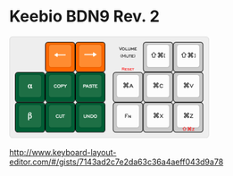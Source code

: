# Keebio BDN9 Rev. 2

![Keebio BDN9 Rev. 2 macropad layout](keebio-bdn9-rev2.png)

<http://www.keyboard-layout-editor.com/#/gists/7143ad2c7e2da63c36a4aeff043d9a78>
